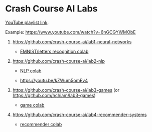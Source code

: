 # Crash Course AI Labs

[YouTube playlist link](https://youtube.com/playlist?list=PL8dPuuaLjXtO65LeD2p4_Sb5XQ51par_b).

Example: https://www.youtube.com/watch?v=6nGCGYWMObE

1. https://github.com/crash-course-ai/lab1-neural-networks

   - [EMNIST/letters recognition colab](https://colab.research.google.com/drive/1NyYH1EPpaJlMBLK0fcKYz4icaD1SNSLK)

2. https://github.com/crash-course-ai/lab2-nlp

   - [NLP colab](https://colab.research.google.com/drive/1f8ik5kSPEvDCcM7R_-Wb3AjifizVEsHD)

   - https://youtu.be/kZWum5omEv4

3. https://github.com/crash-course-ai/lab3-games (or https://github.com/hchiam/lab3-games)

   - [game colab](https://colab.research.google.com/drive/1uYXTDeBbPeuJfM1teufZ9nUaiRIN9nHW)

4. https://github.com/crash-course-ai/lab4-recommender-systems

   - [recommender colab](https://colab.research.google.com/drive/1-v9cw18wTDjaCUlECKHsQnHeisLKyG8U)

